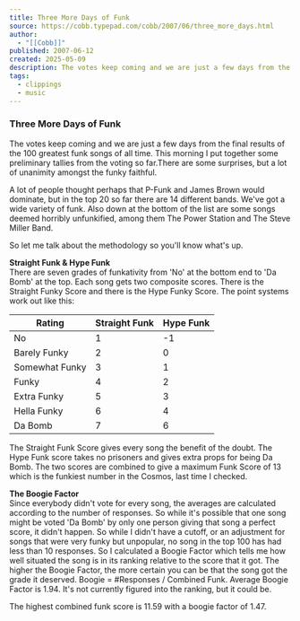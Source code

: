 ```yaml
---
title: Three More Days of Funk
source: https://cobb.typepad.com/cobb/2007/06/three_more_days.html
author:
  - "[[Cobb]]"
published: 2007-06-12
created: 2025-05-09
description: The votes keep coming and we are just a few days from the final results of the 100 greatest funk songs of all time. This morning I put together some preliminary tallies from the voting so far.There are some surprises,...
tags:
  - clippings
  - music
---
```


### Three More Days of Funk

The votes keep coming and we are just a few days from the final results of the 100 greatest funk songs of all time. This morning I put together some preliminary tallies from the voting so far.There are some surprises, but a lot of unanimity amongst the funky faithful.

A lot of people thought perhaps that P-Funk and James Brown would dominate, but in the top 20 so far there are 14 different bands. We've got a wide variety of funk. Also down at the bottom of the list are some songs deemed horribly unfunkified, among them The Power Station and The Steve Miller Band.

So let me talk about the methodology so you'll know what's up.

**Straight Funk & Hype Funk**  
There are seven grades of funkativity from 'No' at the bottom end to 'Da Bomb' at the top. Each song gets two composite scores. There is the Straight Funky Score and there is the Hype Funky Score. The point systems work out like this:

| **Rating** | **Straight Funk** | **Hype Funk** |
| --- | --- | --- |
| No | 1 | \-1 |
| Barely Funky | 2 | 0 |
| Somewhat Funky | 3 | 1 |
| Funky | 4 | 2 |
| Extra Funky | 5 | 3 |
| Hella Funky | 6 | 4 |
| Da Bomb | 7 | 6 |

The Straight Funk Score gives every song the benefit of the doubt. The Hype Funk score takes no prisoners and gives extra props for being Da Bomb. The two scores are combined to give a maximum Funk Score of 13 which is the funkiest number in the Cosmos, last time I checked.

**The Boogie Factor**  
Since everybody didn't vote for every song, the averages are calculated according to the number of responses. So while it's possible that one song might be voted 'Da Bomb' by only one person giving that song a perfect score, it didn't happen. So while I didn't have a cutoff, or an adjustment for songs that were very funky but unpopular, no song in the top 100 has had less than 10 responses. So I calculated a Boogie Factor which tells me how well situated the song is in its ranking relative to the score that it got. The higher the Boogie Factor, the more certain you can be that the song got the grade it deserved. Boogie = #Responses / Combined Funk. Average Boogie Factor is 1.94. It's not currently figured into the ranking, but it could be.

The highest combined funk score is 11.59 with a boogie factor of 1.47.